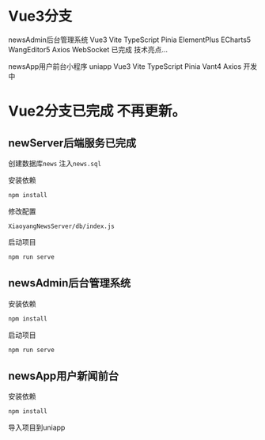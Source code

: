 # Vue3分支

newsAdmin后台管理系统 Vue3 Vite TypeScript Pinia  ElementPlus ECharts5 WangEditor5 Axios WebSocket 已完成
技术亮点...

newsApp用户前台小程序 uniapp Vue3 Vite TypeScript Pinia Vant4 Axios 开发中


# Vue2分支已完成 不再更新。

## newServer后端服务已完成

创建数据库`news`  注入`news.sql`

安装依赖

```powershell
npm install
```

修改配置

```
XiaoyangNewsServer/db/index.js
```
启动项目

```
npm run serve
```

## newsAdmin后台管理系统

安装依赖

```powershell
npm install
```

启动项目

```
npm run serve
```

## newsApp用户新闻前台

安装依赖

```powershell
npm install
```

导入项目到uniapp

